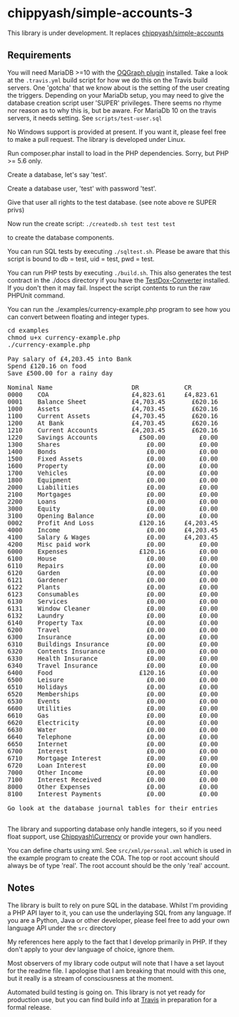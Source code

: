 # chippyash/simple-accounts-3

This library is under development. It replaces [chippyash/simple-accounts](https://github.com/chippyash/simple-accounts)

## Requirements
You will need MariaDB >=10 with the [OQGraph plugin](https://mariadb.com/kb/en/library/oqgraph-storage-engine/)
installed. Take a look at the `.travis.yml` build script for how we do this on the
Travis build servers.  One 'gotcha' that we know about is the setting of the user
creating the triggers. Depending on your MariaDb setup, you may need to give the database
creation script user 'SUPER' privileges.  There seems no rhyme nor reason as to why this
is, but be aware.  For MariaDb 10 on the travis servers, it needs setting. See 
`scripts/test-user.sql` 

No Windows support is provided at present.  If you want it, please feel free to make
a pull request.  The library is developed under Linux.

Run composer.phar install to load in the PHP dependencies.  Sorry, but PHP >= 5.6 only.

Create a database, let's say 'test'.

Create a database user, 'test' with password 'test'.

Give that user all rights to the test database. (see note above re SUPER privs)

Now run the create script:
`./createdb.sh test test test` 

to create the database components.

You can run SQL tests by executing `./sqltest.sh`.  Please be aware that this script is
bound to db = test, uid = test, pwd = test. 

You can run PHP tests by executing `./build.sh`. This also generates the test contract
in the ./docs directory if you have the [TestDox-Converter](https://github.com/chippyash/Testdox-Converter)
installed. If you don't then it may fail.  Inspect the script contents to run the raw
PHPUnit command.

You can run the ./examples/currency-example.php program to see
how you can convert between floating and integer types.  
<pre>
cd examples
chmod u+x currency-example.php
./currency-example.php

Pay salary of £4,203.45 into Bank
Spend £120.16 on food
Save £500.00 for a rainy day

Nominal Name                     DR            CR            Balance
0000    COA                      £4,823.61     £4,823.61         £0.00
0001    Balance Sheet            £4,703.45       £620.16     £4,083.29
1000    Assets                   £4,703.45       £620.16     £4,083.29
1100    Current Assets           £4,703.45       £620.16     £4,083.29
1200    At Bank                  £4,703.45       £620.16     £4,083.29
1210    Current Accounts         £4,203.45       £620.16     £3,583.29
1220    Savings Accounts           £500.00         £0.00       £500.00
1300    Shares                       £0.00         £0.00         £0.00
1400    Bonds                        £0.00         £0.00         £0.00
1500    Fixed Assets                 £0.00         £0.00         £0.00
1600    Property                     £0.00         £0.00         £0.00
1700    Vehicles                     £0.00         £0.00         £0.00
1800    Equipment                    £0.00         £0.00         £0.00
2000    Liabilities                  £0.00         £0.00         £0.00
2100    Mortgages                    £0.00         £0.00         £0.00
2200    Loans                        £0.00         £0.00         £0.00
3000    Equity                       £0.00         £0.00         £0.00
3100    Opening Balance              £0.00         £0.00         £0.00
0002    Profit And Loss            £120.16     £4,203.45     £4,083.29
4000    Income                       £0.00     £4,203.45     £4,203.45
4100    Salary & Wages               £0.00     £4,203.45     £4,203.45
4200    Misc paid work               £0.00         £0.00         £0.00
6000    Expenses                   £120.16         £0.00       £120.16
6100    House                        £0.00         £0.00         £0.00
6110    Repairs                      £0.00         £0.00         £0.00
6120    Garden                       £0.00         £0.00         £0.00
6121    Gardener                     £0.00         £0.00         £0.00
6122    Plants                       £0.00         £0.00         £0.00
6123    Consumables                  £0.00         £0.00         £0.00
6130    Services                     £0.00         £0.00         £0.00
6131    Window Cleaner               £0.00         £0.00         £0.00
6132    Laundry                      £0.00         £0.00         £0.00
6140    Property Tax                 £0.00         £0.00         £0.00
6200    Travel                       £0.00         £0.00         £0.00
6300    Insurance                    £0.00         £0.00         £0.00
6310    Buildings Insurance          £0.00         £0.00         £0.00
6320    Contents Insurance           £0.00         £0.00         £0.00
6330    Health Insurance             £0.00         £0.00         £0.00
6340    Travel Insurance             £0.00         £0.00         £0.00
6400    Food                       £120.16         £0.00       £120.16
6500    Leisure                      £0.00         £0.00         £0.00
6510    Holidays                     £0.00         £0.00         £0.00
6520    Memberships                  £0.00         £0.00         £0.00
6530    Events                       £0.00         £0.00         £0.00
6600    Utilities                    £0.00         £0.00         £0.00
6610    Gas                          £0.00         £0.00         £0.00
6620    Electricity                  £0.00         £0.00         £0.00
6630    Water                        £0.00         £0.00         £0.00
6640    Telephone                    £0.00         £0.00         £0.00
6650    Internet                     £0.00         £0.00         £0.00
6700    Interest                     £0.00         £0.00         £0.00
6710    Mortgage Interest            £0.00         £0.00         £0.00
6720    Loan Interest                £0.00         £0.00         £0.00
7000    Other Income                 £0.00         £0.00         £0.00
7100    Interest Received            £0.00         £0.00         £0.00
8000    Other Expenses               £0.00         £0.00         £0.00
8100    Interest Payments            £0.00         £0.00         £0.00

Go look at the database journal tables for their entries

</pre>
The library and supporting database only handle integers, so if you need float support,
use [Chippyash\Currency](https://github.com/chippyash/currency) or provide your own handlers.

You can define charts using xml.  See `src/xml/personal.xml` which is used in the
example program to create the COA.  The top or root account should always be of type 'real'.
The root account should be the only 'real' account. 

## Notes

The library is built to rely on pure SQL in the database.  Whilst I'm providing
a PHP API layer to it, you can use the underlaying SQL from any language.  If you 
are a Python, Java or other developer, please feel free to add your own
language API under the `src` directory

My references here apply to the fact that I develop primarily in PHP.  If they don't 
apply to your dev language of choice, ignore them.

Most observers of my library code output will note that I have a set layout for the 
readme file.  I apologise that I am breaking that mould with this one, but it really
is a stream of consciousness at the moment.

Automated build testing is going on.  This library is not yet ready for production use, 
but you can find build info at [Travis](https://travis-ci.org/chippyash/simple-accounts-3)
in preparation for a formal release.  
